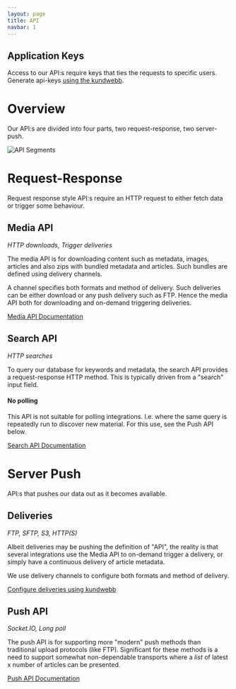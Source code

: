 ```yaml
---
layout: page
title: API
navbar: 1
---
```


## Application Keys

Access to our API:s require keys that ties the requests to specific
users. Generate api-keys
[using the kundwebb](https://beta.tt.se/mina-sidor/api-nycklar).

# Overview

Our API:s are divided into four parts, two request-response, two server-push.

![API Segments](https://cloud.githubusercontent.com/assets/227204/18877858/edefba5e-84ce-11e6-9514-197e33154686.png)


# Request-Response

Request response style API:s require an HTTP request to either fetch
data or trigger some behaviour.


## Media API

*HTTP downloads, Trigger deliveries*

The media API is for downloading content such as metadata, images,
articles and also zips with bundled metadata and articles. Such
bundles are defined using delivery channels.

A channel specifies both formats and method of delivery. Such
deliveries can be either download or any push delivery such as
FTP. Hence the media API both for downloading and on-demand triggering
deliveries.

[Media API Documentation](media-api.html)

## Search API

*HTTP searches*

To query our database for keywords and metadata, the search API
provides a request-response HTTP method. This is typically driven from
a "search" input field.

#### No polling

This API is not suitable for polling integrations. I.e. where the same
query is repeatedly run to discover new material. For this use, see
the Push API below.

[Search API Documentation](search-api.html)

# Server Push

API:s that pushes our data out as it becomes available.

## Deliveries

*FTP, SFTP, S3, HTTP(S)*

Albeit deliveries may be pushing the definition of "API", the reality
is that several integrations use the Media API to on-demand trigger a
delivery, or simply have a continuous delivery of article metadata.

We use delivery channels to configure both formats and method of
delivery.

[Configure deliveries using kundwebb](https://beta.tt.se/mina-sidor/kanaler)

## Push API

*Socket.IO, Long poll*

The push API is for supporting more "modern" push methods than
traditional upload protocols (like FTP). Significant for these methods
is a need to support somewhat non-dependable transports where a *list*
of latest x number of articles can be presented.

[Push API Documentation](push-api.html)
